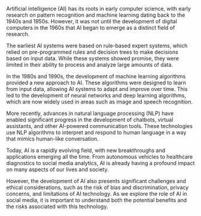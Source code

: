 
Artificial intelligence (AI) has its roots in early computer science, with early research on pattern recognition and machine learning dating back to the 1940s and 1950s. However, it was not until the development of digital computers in the 1960s that AI began to emerge as a distinct field of research.

The earliest AI systems were based on rule-based expert systems, which relied on pre-programmed rules and decision trees to make decisions based on input data. While these systems showed promise, they were limited in their ability to process and analyze large amounts of data.

In the 1980s and 1990s, the development of machine learning algorithms provided a new approach to AI. These algorithms were designed to learn from input data, allowing AI systems to adapt and improve over time. This led to the development of neural networks and deep learning algorithms, which are now widely used in areas such as image and speech recognition.

More recently, advances in natural language processing (NLP) have enabled significant progress in the development of chatbots, virtual assistants, and other AI-powered communication tools. These technologies use NLP algorithms to interpret and respond to human language in a way that mimics human-like conversation.

Today, AI is a rapidly evolving field, with new breakthroughs and applications emerging all the time. From autonomous vehicles to healthcare diagnostics to social media analytics, AI is already having a profound impact on many aspects of our lives and society.

However, the development of AI also presents significant challenges and ethical considerations, such as the risk of bias and discrimination, privacy concerns, and limitations of AI technology. As we explore the role of AI in social media, it is important to understand both the potential benefits and the risks associated with this technology.
